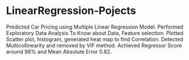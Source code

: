 # LinearRegression-Pojects
Predicted Car Pricing using Multiple Linear Regression Model.
Performed Exploratory Data Analysis To Know about Data, Feature selection.
Plotted Scatter plot, histogram, generated heat map to find Correlation.
Detected Multicollinearity and removed by VIF method.
Achieved Regressor Score around 98% and Mean Absolute Error 0.82.
